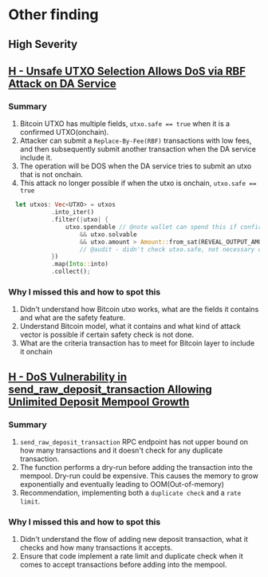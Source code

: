 # Other finding

## High Severity

## [H - Unsafe UTXO Selection Allows DoS via RBF Attack on DA Service](https://cantina.xyz/code/49b9e08d-4f8f-4103-b6e5-f5f43cf9faa1/findings/322)

### Summary

1. Bitcoin UTXO has multiple fields, `utxo.safe == true` when it is a confirmed UTXO(onchain).
2. Attacker can submit a `Replace-By-Fee(RBF)` transactions with low fees, and then subsequently submit another transaction when the DA service include it.
3. The operation will be DOS when the DA service tries to submit an utxo that is not onchain.
4. This attack no longer possible if when the utxo is onchain, `utxo.safe == true`

```rust
  let utxos: Vec<UTXO> = utxos
            .into_iter()
            .filter(|utxo| {
                utxo.spendable // @note wallet can spend this if confirmed
                    && utxo.solvable
                    && utxo.amount > Amount::from_sat(REVEAL_OUTPUT_AMOUNT)
                    // @audit - didn't check utxo.safe, not necessary onchain
            })
            .map(Into::into)
            .collect();
```

### Why I missed this and how to spot this

1. Didn't understand how Bitcoin utxo works, what are the fields it contains and what are the safety feature.
2. Understand Bitcoin model, what it contains and what kind of attack vector is possible if certain safety check is not done.
3. What are the criteria transaction has to meet for Bitcoin layer to include it onchain

## [H - DoS Vulnerability in send_raw_deposit_transaction Allowing Unlimited Deposit Mempool Growth](https://cantina.xyz/code/49b9e08d-4f8f-4103-b6e5-f5f43cf9faa1/findings/55)

### Summary

1. `send_raw_deposit_transaction` RPC endpoint has not upper bound on how many transactions and it doesn't check for any duplicate transaction.
2. The function performs a dry-run before adding the transaction into the mempool. Dry-run could be expensive. This causes the memory to grow exponentially and eventually leading to OOM(Out-of-memory)
3. Recommendation, implementing both a `duplicate check` and a `rate limit`.

### Why I missed this and how to spot this

1. Didn't understand the flow of adding new deposit transaction, what it checks and how many transactions it accepts.
2. Ensure that code implement a rate limit and duplicate check when it comes to accept transactions before adding into the mempool.
